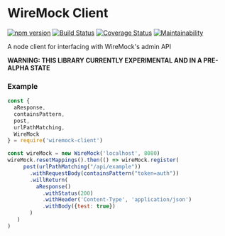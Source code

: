# WireMock Client

[![npm version](https://badge.fury.io/js/wiremock-client.svg)](https://badge.fury.io/js/wiremock-client)
[![Build Status](https://travis-ci.org/alexmbrown/wiremock-client.svg?branch=master)](https://travis-ci.org/alexmbrown/wiremock-client)
[![Coverage Status](https://coveralls.io/repos/github/alexmbrown/wiremock-client/badge.svg)](https://coveralls.io/github/alexmbrown/wiremock-client)
[![Maintainability](https://api.codeclimate.com/v1/badges/ed209ea9824605912120/maintainability)](https://codeclimate.com/github/alexmbrown/wiremock-client/maintainability)

A node client for interfacing with WireMock's admin API

**WARNING: THIS LIBRARY CURRENTLY EXPERIMENTAL AND IN A PRE-ALPHA STATE**

### Example
```javascript
const {
  aResponse,
  containsPattern,
  post,
  urlPathMatching,
  WireMock
} = require('wiremock-client')

const wireMock = new WireMock('localhost', 8080)
wireMock.resetMappings().then(() => wireMock.register(
     post(urlPathMatching("/api/example"))
       .withRequestBody(containsPattern("token=auth"))
       .willReturn(
         aResponse()
           .withStatus(200)
           .withHeader('Content-Type', 'application/json')
           .withBody({test: true})
       )
   )
)


```
